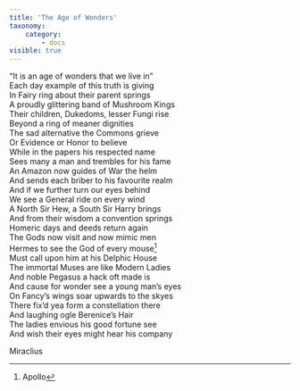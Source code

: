 ```yaml
---
title: 'The Age of Wonders'
taxonomy:
    category:
        - docs
visible: true
---
```


“It is an age of wonders that we live in”  
Each day example of this truth is giving  
In Fairy ring about their parent springs  
A proudly glittering band of Mushroom Kings  
Their children, Dukedoms, lesser Fungi rise  
Beyond a ring of meaner dignities  
The sad alternative the Commons grieve  
Or Evidence or Honor to believe  
While in the papers his respected name  
Sees many a man and trembles for his fame  
An Amazon now guides of War the helm  
And sends each briber to his favourite realm  
And if we further turn our eyes behind  
We see a General ride on every wind  
A North Sir Hew, a South Sir Harry brings  
And from their wisdom a convention springs  
Homeric days and deeds return again  
The Gods now visit and now mimic men  
Hermes to see the God of every mouse[^1]  
Must call upon him at his Delphic House  
The immortal Muses are like Modern Ladies  
And noble Pegasus a hack oft made is  
And cause for wonder see a young man’s eyes  
On Fancy’s wings soar upwards to the skyes  
There fix’d yea form a constellation there  
And laughing ogle Berenice’s Hair  
The ladies envious his good fortune see  
And wish their eyes might hear his company  
  
Miraclius

[^1]: Apollo  